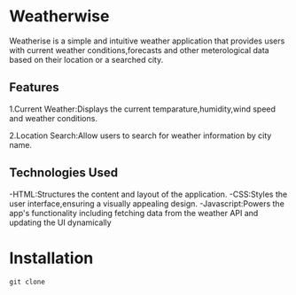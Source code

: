 # Weatherwise

Weatherise is a simple and intuitive weather application that provides users with current weather conditions,forecasts and other meterological data based on their location or a searched city.

## Features

1.Current Weather:Displays the current temparature,humidity,wind speed and weather conditions.

2.Location Search:Allow users to search for weather information by city name.

## Technologies Used

-HTML:Structures the content and layout of the application.
-CSS:Styles the user interface,ensuring a visually appealing design.
-Javascript:Powers the app's functionality including fetching data from the weather API and updating the UI dynamically

# Installation

```
git clone
